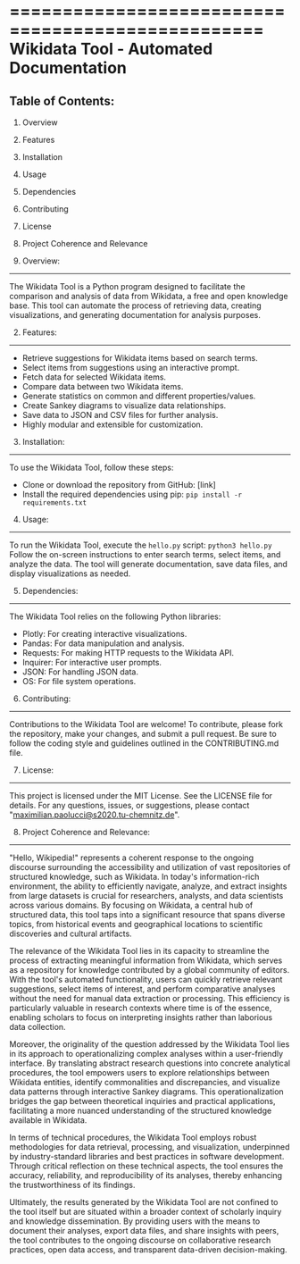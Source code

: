 ==================================================
          Wikidata Tool - Automated Documentation
==================================================

Table of Contents:
------------------
1. Overview
2. Features
3. Installation
4. Usage
5. Dependencies
6. Contributing
7. License
8. Project Coherence and Relevance

1. Overview:
------------
The Wikidata Tool is a Python program designed to facilitate the comparison and analysis of data from Wikidata, a free and open knowledge base.
This tool can automate the process of retrieving data, creating visualizations, and generating documentation for analysis purposes.

2. Features:
------------
- Retrieve suggestions for Wikidata items based on search terms.
- Select items from suggestions using an interactive prompt.
- Fetch data for selected Wikidata items.
- Compare data between two Wikidata items.
- Generate statistics on common and different properties/values.
- Create Sankey diagrams to visualize data relationships.
- Save data to JSON and CSV files for further analysis.
- Highly modular and extensible for customization.

3. Installation:
----------------
To use the Wikidata Tool, follow these steps:
- Clone or download the repository from GitHub: [link]
- Install the required dependencies using pip: `pip install -r requirements.txt`

4. Usage:
---------
To run the Wikidata Tool, execute the `hello.py` script: `python3 hello.py`
Follow the on-screen instructions to enter search terms, select items, and analyze the data.
The tool will generate documentation, save data files, and display visualizations as needed.

5. Dependencies:
----------------
The Wikidata Tool relies on the following Python libraries:
- Plotly: For creating interactive visualizations.
- Pandas: For data manipulation and analysis.
- Requests: For making HTTP requests to the Wikidata API.
- Inquirer: For interactive user prompts.
- JSON: For handling JSON data.
- OS: For file system operations.

6. Contributing:
----------------
Contributions to the Wikidata Tool are welcome! To contribute, please fork the repository, make your changes,
and submit a pull request. Be sure to follow the coding style and guidelines outlined in the CONTRIBUTING.md file.

7. License:
-----------
This project is licensed under the MIT License. See the LICENSE file for details.
For any questions, issues, or suggestions, please contact "maximilian.paolucci@s2020.tu-chemnitz.de".

8. Project Coherence and Relevance:
-------------------------------------
"Hello, Wikipedia!" represents a coherent response to the ongoing discourse surrounding the accessibility and utilization of vast repositories of structured knowledge,
such as Wikidata. In today's information-rich environment, the ability to efficiently navigate, analyze,
and extract insights from large datasets is crucial for researchers, analysts, and data scientists across various domains.
By focusing on Wikidata, a central hub of structured data, this tool taps into a significant resource that spans diverse topics,
from historical events and geographical locations to scientific discoveries and cultural artifacts.

The relevance of the Wikidata Tool lies in its capacity to streamline the process of extracting meaningful information from Wikidata,
which serves as a repository for knowledge contributed by a global community of editors. With the tool's automated functionality,
users can quickly retrieve relevant suggestions, select items of interest, and perform comparative analyses without the need for manual data extraction or processing.
This efficiency is particularly valuable in research contexts where time is of the essence,
enabling scholars to focus on interpreting insights rather than laborious data collection.

Moreover, the originality of the question addressed by the Wikidata Tool lies in its approach to operationalizing complex analyses within a user-friendly interface.
By translating abstract research questions into concrete analytical procedures, the tool empowers users to explore relationships between Wikidata entities,
identify commonalities and discrepancies, and visualize data patterns through interactive Sankey diagrams.
This operationalization bridges the gap between theoretical inquiries and practical applications,
facilitating a more nuanced understanding of the structured knowledge available in Wikidata.

In terms of technical procedures, the Wikidata Tool employs robust methodologies for data retrieval,
processing, and visualization, underpinned by industry-standard libraries and best practices in software development.
Through critical reflection on these technical aspects, the tool ensures the accuracy, reliability,
and reproducibility of its analyses, thereby enhancing the trustworthiness of its findings.

Ultimately, the results generated by the Wikidata Tool are not confined to the tool itself but are situated within a broader context of scholarly inquiry and knowledge dissemination.
By providing users with the means to document their analyses, export data files, and share insights with peers,
the tool contributes to the ongoing discourse on collaborative research practices, open data access, and transparent data-driven decision-making.
